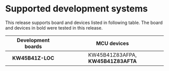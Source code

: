 # Supported development systems

This release supports board and devices listed in following table. The board and devices in bold were tested in this release.

|Development boards|MCU devices|
|:--:              |:--:       |
|**KW45B41Z-LOC**|KW45B41Z83AFPA, **KW45B41Z83AFTA**|
